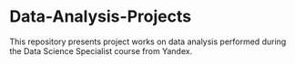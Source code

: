 # Data-Analysis-Projects
This repository presents project works on data analysis performed during the Data Science Specialist course from Yandex.
